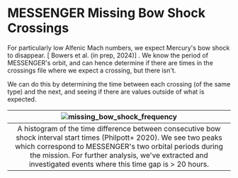 # MESSENGER Missing Bow Shock Crossings

For particularly low Alfenic Mach numbers, we expect Mercury's bow shock to disappear. [ Bowers et al. (in prep, 2024)] . We know the period of MESSENGER's orbit, and can hence determine if there are times in the crossings file where we expect a crossing, but there isn't.

We can do this by determining the time between each crossing (of the same type) and the next, and seeing if there are values outside of what is expected.

| ![missing_bow_shock_frequency](https://github.com/user-attachments/assets/3ea8d066-9273-4958-ab3e-99f9e1948883) |
|:--:|
| A histogram of the time difference between consecutive bow shock interval start times (Philpott+ 2020). We see two peaks which correspond to MESSENGER's two orbital periods during the mission. For further analysis, we've extracted and investigated events where this time gap is > 20 hours. |
